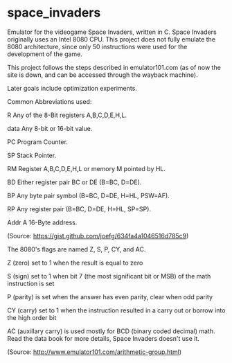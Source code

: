 # space_invaders

Emulator for the videogame Space Invaders, written in C.
Space Invaders originally uses an Intel 8080 CPU. This project does not fully emulate the 8080 architecture, since only 50 instructions were used for the development of the game.

This project follows the steps described in emulator101.com (as of now the site is down, and can be accessed through the wayback machine).

Later goals include optimization experiments.

Common Abbreviations used:

R       Any of the 8-Bit registers A,B,C,D,E,H,L.

data    Any 8-bit or 16-bit value.

PC      Program Counter.

SP      Stack Pointer.

RM      Register A,B,C,D,E,H,L or memory M pointed by HL.

BD      Either register pair BC or DE  (B=BC, D=DE).

BP      Any byte pair symbol (B=BC, D=DE, H=HL, PSW=AF).

RP      Any register pair (B=BC, D=DE, H=HL, SP=SP).

Addr    A 16-Byte address.

(Source: https://gist.github.com/joefg/634fa4a1046516d785c9)

The 8080's flags are named Z, S, P, CY, and AC.

Z (zero) set to 1 when the result is equal to zero

S (sign) set to 1 when bit 7 (the most significant bit or MSB) of the math instruction is set

P (parity) is set when the answer has even parity, clear when odd parity

CY (carry) set to 1 when the instruction resulted in a carry out or borrow into the high order bit

AC (auxillary carry) is used mostly for BCD (binary coded decimal) math. Read the data book for more details, Space Invaders doesn't use it.

(Source: http://www.emulator101.com/arithmetic-group.html)
